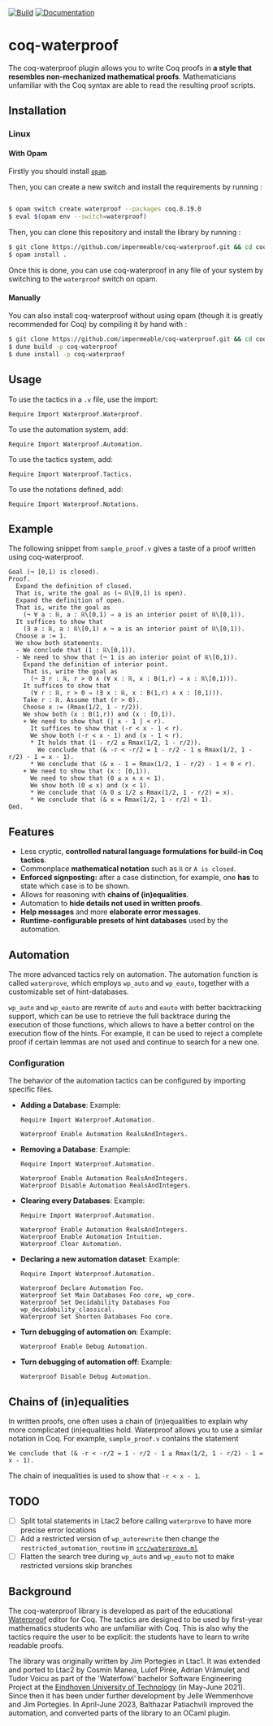 [![Build][build-badge]][build-link]
[![Documentation][documentation-badge]][documentation-link]

[build-badge]: https://github.com/impermeable/coq-waterproof/workflows/Build/badge.svg
[documentation-badge]: https://github.com/impermeable/coq-waterproof/workflows/Documentation/badge.svg

[build-link]: https://github.com/impermeable/coq-waterproof/actions?query=workflow:"Build"
[documentation-link]: https://github.com/impermeable/coq-waterproof/actions?query=workflow:"Documentation"

# coq-waterproof

The coq-waterproof plugin allows you to write Coq proofs in **a style that resembles non-mechanized mathematical proofs**.
Mathematicians unfamiliar with the Coq syntax are able to read the resulting proof scripts.

## Installation

### Linux

#### With Opam

Firstly you should install [`opam`](https://opam.ocaml.org/).

Then, you can create a new switch and install the requirements by running :

```bash

$ opam switch create waterproof --packages coq.8.19.0
$ eval $(opam env --switch=waterproof)
```

Then, you can clone this repository and install the library by running :

```bash
$ git clone https://github.com/impermeable/coq-waterproof.git && cd coq-waterproof
$ opam install .
```

Once this is done, you can use coq-waterproof in any file of your system by switching to the `waterproof` switch on opam.

#### Manually

You can also install coq-waterproof without using opam (though it is greatly recommended for Coq) by compiling it by hand with :

```bash
$ git clone https://github.com/impermeable/coq-waterproof.git && cd coq-waterproof
$ dune build -p coq-waterproof
$ dune install -p coq-waterproof
```

## Usage
To use the tactics in a `.v` file, use the import:
```coq
Require Import Waterproof.Waterproof.
```

To use the automation system, add:
```coq
Require Import Waterproof.Automation.
```

To use the tactics system, add:
```coq
Require Import Waterproof.Tactics.
```

To use the notations defined, add:
```coq
Require Import Waterproof.Notations.
```

## Example
The following snippet from `sample_proof.v` gives a taste of a proof written using coq-waterproof.
```coq
Goal (¬ [0,1) is closed).
Proof.
  Expand the definition of closed.
  That is, write the goal as (¬ ℝ\[0,1) is open).
  Expand the definition of open.
  That is, write the goal as 
    (¬ ∀ a : ℝ, a : ℝ\[0,1) ⇒ a is an interior point of ℝ\[0,1)).
  It suffices to show that
    (∃ a : ℝ, a : ℝ\[0,1) ∧ ¬ a is an interior point of ℝ\[0,1)).
  Choose a := 1.
  We show both statements.
  - We conclude that (1 : ℝ\[0,1)).
  - We need to show that (¬ 1 is an interior point of ℝ\[0,1)).
    Expand the definition of interior point.
    That is, write the goal as
      (¬ ∃ r : ℝ, r > 0 ∧ (∀ x : ℝ, x : B(1,r) ⇒ x : ℝ\[0,1))).
    It suffices to show that
      (∀ r : ℝ, r > 0 ⇒ (∃ x : ℝ, x : B(1,r) ∧ x : [0,1))).
    Take r : ℝ. Assume that (r > 0).
    Choose x := (Rmax(1/2, 1 - r/2)).
    We show both (x : B(1,r)) and (x : [0,1)).
    + We need to show that (| x - 1 | < r).
      It suffices to show that (-r < x - 1 < r).
      We show both (-r < x - 1) and (x - 1 < r).
      * It holds that (1 - r/2 ≤ Rmax(1/2, 1 - r/2)).
        We conclude that (& -r < -r/2 = 1 - r/2 - 1 ≤ Rmax(1/2, 1 - r/2) - 1 = x - 1).
      * We conclude that (& x - 1 = Rmax(1/2, 1 - r/2) - 1 < 0 < r).
    + We need to show that (x : [0,1)).
      We need to show that (0 ≤ x ∧ x < 1).
      We show both (0 ≤ x) and (x < 1).
      * We conclude that (& 0 ≤ 1/2 ≤ Rmax(1/2, 1 - r/2) = x).
      * We conclude that (& x = Rmax(1/2, 1 - r/2) < 1).
Qed.
```

## Features

* Less cryptic, **controlled natural language formulations for build-in Coq tactics**.
* Commonplace **mathematical notation** such as `ℝ` or `A is closed`.
* **Enforced signposting:** after a case distinction, for example, one **has** to state which case is to be shown.
* Allows for reasoning with **chains of (in)equalities**.
* Automation to **hide details not used in written proofs**.
* **Help messages** and more **elaborate error messages**.
* **Runtime-configurable presets of hint databases** used by the automation.

## Automation

The more advanced tactics rely on automation. The automation function is called `waterprove`, which employs `wp_auto` and `wp_eauto`, together with a customizable set of hint-databases.

`wp_auto` and `wp_eauto` are rewrite of `auto` and `eauto` with better backtracking support, which can be use to retrieve the full backtrace during the execution of those functions, which allows to have a better control on the execution flow of the hints. For example, it can be used to reject a complete proof if certain lemmas are not used and continue to search for a new one.  

### Configuration

The behavior of the automation tactics can be configured by importing specific files.

* **Adding a Database**: Example:
    ```coq
    Require Import Waterproof.Automation.

    Waterproof Enable Automation RealsAndIntegers.
    ```

* **Removing a Database**: Example:
    ```coq
    Require Import Waterproof.Automation.

    Waterproof Enable Automation RealsAndIntegers.
    Waterproof Disable Automation RealsAndIntegers.
    ```

* **Clearing every Databases**: Example:
    ```coq
    Require Import Waterproof.Automation.

    Waterproof Enable Automation RealsAndIntegers.
    Waterproof Enable Automation Intuition.
    Waterproof Clear Automation.
    ```

* **Declaring a new automation dataset**: Example:
  ```coq
  Require Import Waterproof.Automation.
  
  Waterproof Declare Automation Foo.
  Waterproof Set Main Databases Foo core, wp_core.
  Waterproof Set Decidability Databases Foo wp_decidability_classical.
  Waterproof Set Shorten Databases Foo core.
  ```

* **Turn debugging of automation on**: Example:
  ```coq
  Waterproof Enable Debug Automation.
  ```

* **Turn debugging of automation off**: Example:
  ```coq
  Waterproof Disable Debug Automation.
  ```

## Chains of (in)equalities
In written proofs, one often uses a chain of (in)equalities to explain why more complicated (in)equalities hold.
Waterproof allows you to use a similar notation in Coq.
For example, `sample_proof.v` contains the statement

```coq
We conclude that (& -r < -r/2 = 1 - r/2 - 1 ≤ Rmax(1/2, 1 - r/2) - 1 = x - 1).
```
The chain of inequalities is used to show that `-r < x - 1`.

## TODO

- [ ] Split total statements in Ltac2 before calling `waterprove` to have more precise error locations
- [ ] Add a restricted version of `wp_autorewrite` then change the `restricted_automation_routine` in [`src/waterprove.ml`](src/waterprove.ml)
- [ ] Flatten the search tree during `wp_auto` and `wp_eauto` not to make restricted versions skip branches

## Background

The coq-waterproof library is developed as part of the educational [Waterproof](https://github.com/impermeable/waterproof) editor for Coq.
The tactics are designed to be used by first-year mathematics students who are unfamiliar with Coq. This is also why the tactics require the user to be explicit: the students have to learn to write readable proofs.

The library was originally written by Jim Portegies in Ltac1. It was extended and ported to Ltac2 by Cosmin Manea, Lulof Pirée, Adrian Vrămuleţ and Tudor Voicu as part of the 'Waterfowl' bachelor Software Engineering Project at the [Eindhoven University of Technology](https://www.tue.nl/en/) (in May-June 2021). Since then it has been under further development by Jelle Wemmenhove and Jim Portegies. In April-June 2023, Balthazar Patiachvili improved the automation, and converted parts of the library to an OCaml plugin.
